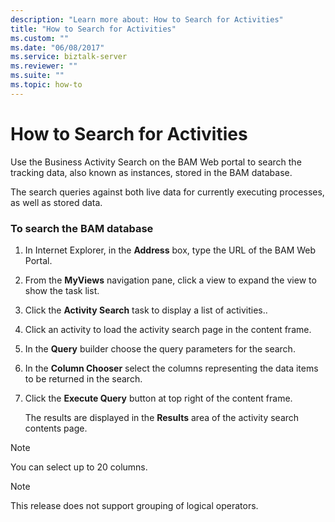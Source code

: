 ```yaml
---
description: "Learn more about: How to Search for Activities"
title: "How to Search for Activities"
ms.custom: ""
ms.date: "06/08/2017"
ms.service: biztalk-server
ms.reviewer: ""
ms.suite: ""
ms.topic: how-to
---
```

# How to Search for Activities
Use the Business Activity Search on the BAM Web portal to search the tracking data, also known as instances, stored in the BAM database.  
  
 The search queries against both live data for currently executing processes, as well as stored data.  
  
### To search the BAM database  
  
1.  In Internet Explorer, in the **Address** box, type the URL of the BAM Web Portal.  
  
2.  From the **MyViews** navigation pane, click a view to expand the view to show the task list.  
  
3.  Click the **Activity Search** task to display a list of activities..  
  
4.  Click an activity to load the activity search page in the content frame.  
  
5.  In the **Query** builder choose the query parameters for the search.  
  
6.  In the **Column Chooser** select the columns representing the data items to be returned in the search.  
  
7.  Click the **Execute Query** button at top right of the content frame.  
  
     The results are displayed in the **Results** area of the activity search contents page.  
  
> [!NOTE]
>  You can select up to 20 columns.  
  
> [!NOTE]
>  This release does not support grouping of logical operators.
